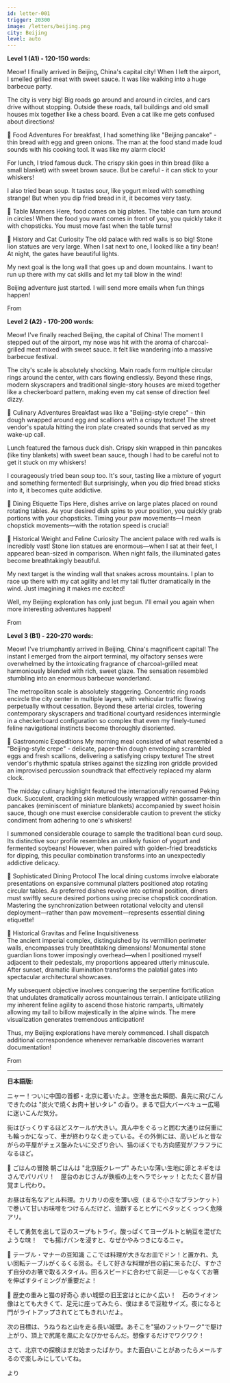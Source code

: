 ```yaml
---
id: letter-001
trigger: 20300
image: /letters/beijing.png
city: Beijing
level: auto
---
```


**Level 1 (A1) - 120-150 words:**

Meow! I finally arrived in Beijing, China's capital city! When I left the airport, I smelled grilled meat with sweet sauce. It was like walking into a huge barbecue party.

The city is very big! Big roads go around and around in circles, and cars drive without stopping. Outside these roads, tall buildings and old small houses mix together like a chess board. Even a cat like me gets confused about directions!

🐾 Food Adventures
For breakfast, I had something like "Beijing pancake" - thin bread with egg and green onions. The man at the food stand made loud sounds with his cooking tool. It was like my alarm clock!

For lunch, I tried famous duck. The crispy skin goes in thin bread (like a small blanket) with sweet brown sauce. But be careful - it can stick to your whiskers!

I also tried bean soup. It tastes sour, like yogurt mixed with something strange! But when you dip fried bread in it, it becomes very tasty.

🥢 Table Manners
Here, food comes on big plates. The table can turn around in circles! When the food you want comes in front of you, you quickly take it with chopsticks. You must move fast when the table turns!

🏯 History and Cat Curiosity
The old palace with red walls is so big! Stone lion statues are very large. When I sat next to one, I looked like a tiny bean! At night, the gates have beautiful lights.

My next goal is the long wall that goes up and down mountains. I want to run up there with my cat skills and let my tail blow in the wind!

Beijing adventure just started. I will send more emails when fun things happen!

From <name>

**Level 2 (A2) - 170-200 words:**

Meow! I've finally reached Beijing, the capital of China! The moment I stepped out of the airport, my nose was hit with the aroma of charcoal-grilled meat mixed with sweet sauce. It felt like wandering into a massive barbecue festival.

The city's scale is absolutely shocking. Main roads form multiple circular rings around the center, with cars flowing endlessly. Beyond these rings, modern skyscrapers and traditional single-story houses are mixed together like a checkerboard pattern, making even my cat sense of direction feel dizzy.

🐾 Culinary Adventures
Breakfast was like a "Beijing-style crepe" - thin dough wrapped around egg and scallions with a crispy texture! The street vendor's spatula hitting the iron plate created sounds that served as my wake-up call.

Lunch featured the famous duck dish. Crispy skin wrapped in thin pancakes (like tiny blankets) with sweet bean sauce, though I had to be careful not to get it stuck on my whiskers!

I courageously tried bean soup too. It's sour, tasting like a mixture of yogurt and something fermented! But surprisingly, when you dip fried bread sticks into it, it becomes quite addictive.

🥢 Dining Etiquette Tips
Here, dishes arrive on large plates placed on round rotating tables. As your desired dish spins to your position, you quickly grab portions with your chopsticks. Timing your paw movements—I mean chopstick movements—with the rotation speed is crucial!

🏯 Historical Weight and Feline Curiosity
The ancient palace with red walls is incredibly vast! Stone lion statues are enormous—when I sat at their feet, I appeared bean-sized in comparison. When night falls, the illuminated gates become breathtakingly beautiful.

My next target is the winding wall that snakes across mountains. I plan to race up there with my cat agility and let my tail flutter dramatically in the wind. Just imagining it makes me excited!

Well, my Beijing exploration has only just begun. I'll email you again when more interesting adventures happen!

From <name>

**Level 3 (B1) - 220-270 words:**

Meow! I've triumphantly arrived in Beijing, China's magnificent capital! The instant I emerged from the airport terminal, my olfactory senses were overwhelmed by the intoxicating fragrance of charcoal-grilled meat harmoniously blended with rich, sweet glaze. The sensation resembled stumbling into an enormous barbecue wonderland.

The metropolitan scale is absolutely staggering. Concentric ring roads encircle the city center in multiple layers, with vehicular traffic flowing perpetually without cessation. Beyond these arterial circles, towering contemporary skyscrapers and traditional courtyard residences intermingle in a checkerboard configuration so complex that even my finely-tuned feline navigational instincts become thoroughly disoriented.

🐾 Gastronomic Expeditions
My morning meal consisted of what resembled a "Beijing-style crepe" - delicate, paper-thin dough enveloping scrambled eggs and fresh scallions, delivering a satisfying crispy texture! The street vendor's rhythmic spatula strikes against the sizzling iron griddle provided an improvised percussion soundtrack that effectively replaced my alarm clock.

The midday culinary highlight featured the internationally renowned Peking duck. Succulent, crackling skin meticulously wrapped within gossamer-thin pancakes (reminiscent of miniature blankets) accompanied by sweet hoisin sauce, though one must exercise considerable caution to prevent the sticky condiment from adhering to one's whiskers!

I summoned considerable courage to sample the traditional bean curd soup. Its distinctive sour profile resembles an unlikely fusion of yogurt and fermented soybeans! However, when paired with golden-fried breadsticks for dipping, this peculiar combination transforms into an unexpectedly addictive delicacy.

🥢 Sophisticated Dining Protocol
The local dining customs involve elaborate presentations on expansive communal platters positioned atop rotating circular tables. As preferred dishes revolve into optimal position, diners must swiftly secure desired portions using precise chopstick coordination. Mastering the synchronization between rotational velocity and utensil deployment—rather than paw movement—represents essential dining etiquette!

🏯 Historical Gravitas and Feline Inquisitiveness  
The ancient imperial complex, distinguished by its vermillion perimeter walls, encompasses truly breathtaking dimensions! Monumental stone guardian lions tower imposingly overhead—when I positioned myself adjacent to their pedestals, my proportions appeared utterly minuscule. After sunset, dramatic illumination transforms the palatial gates into spectacular architectural showcases.

My subsequent objective involves conquering the serpentine fortification that undulates dramatically across mountainous terrain. I anticipate utilizing my inherent feline agility to ascend those historic ramparts, ultimately allowing my tail to billow majestically in the alpine winds. The mere visualization generates tremendous anticipation!

Thus, my Beijing explorations have merely commenced. I shall dispatch additional correspondence whenever remarkable discoveries warrant documentation!

From <name>

---

**日本語版:**

ニャー！ついに中国の首都・北京に着いたよ。空港を出た瞬間、鼻先に飛びこんできたのは "炭火で焼くお肉＋甘いタレ" の香り。まるで巨大バーベキュー広場に迷いこんだ気分。

街はびっくりするほどスケールが大きい。真ん中をぐるっと囲む大通りは何重にも輪っかになって、車が終わりなく走っている。その外側には、高いビルと昔ながらの平屋がチェス盤みたいに交ざり合い、猫のぼくでも方向感覚がフラフラになるほど。

🐾 ごはんの冒険
朝ごはんは "北京版クレープ" みたいな薄い生地に卵とネギをはさんでパリパリ！　屋台のおじさんが鉄板の上をヘラでシャッ！とたたく音が目覚まし代わり。

お昼は有名なアヒル料理。カリカリの皮を薄い皮（まるで小さなブランケット）で巻いて甘いお味噌をつけるんだけど、油断するとヒゲにベタッとくっつく危険アリ。

そして勇気を出して豆のスープもトライ。酸っぱくてヨーグルトと納豆を混ぜたような味！　でも揚げパンを浸すと、なぜかやみつきになるニャ。

🥢 テーブル・マナーの豆知識
ここでは料理が大きなお皿でドン！と置かれ、丸い回転テーブルがくるくる回る。そして好きな料理が目の前に来るたび、すかさず自分のお箸で取るスタイル。回るスピードに合わせて前足──じゃなくてお箸を伸ばすタイミングが重要だよ！

🏯 歴史の重みと猫の好奇心
赤い城壁の旧王宮はとにかく広い！　石のライオン像はとても大きくて、足元に座ってみたら、僕はまるで豆粒サイズ。夜になると門がライトアップされてとてもきれいだよ。

次の目標は、うねうねと山を走る長い城壁。あそこを"猫のフットワーク"で駆け上がり、頂上で尻尾を風にたなびかせるんだ。想像するだけでワクワク！

さて、北京での探検はまだ始まったばかり。また面白いことがあったらメールするので楽しみにしていてね。

<name>より